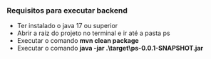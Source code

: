 ### Requisitos para executar backend

- Ter instalado o java 17 ou superior
- Abrir a raiz do projeto no terminal e ir até a pasta ps
- Executar o comando **mvn clean package**
- Executar o comando **java -jar .\target\ps-0.0.1-SNAPSHOT.jar**